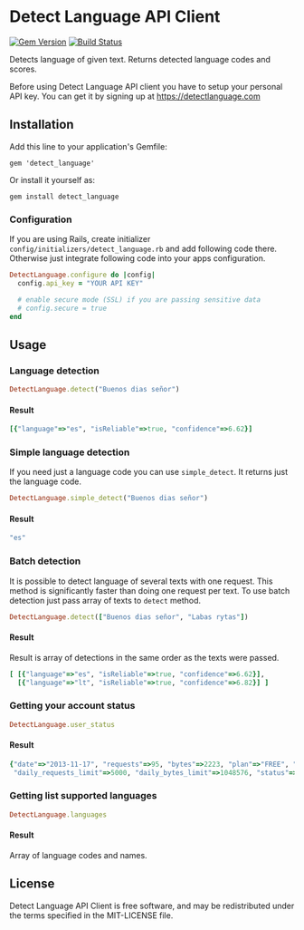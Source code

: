 Detect Language API Client 
========

[![Gem Version](https://badge.fury.io/rb/detect_language.svg)](https://badge.fury.io/rb/detect_language)
[![Build Status](https://secure.travis-ci.org/detectlanguage/detectlanguage-ruby.svg)](http://travis-ci.org/detectlanguage/detectlanguage-ruby)

Detects language of given text. Returns detected language codes and scores.

Before using Detect Language API client you have to setup your personal API key.
You can get it by signing up at https://detectlanguage.com

## Installation

Add this line to your application's Gemfile:

```
gem 'detect_language'
```

Or install it yourself as:

```
gem install detect_language
```

### Configuration

If you are using Rails, create initializer `config/initializers/detect_language.rb` and add following code there.
Otherwise just integrate following code into your apps configuration.

```ruby
DetectLanguage.configure do |config|
  config.api_key = "YOUR API KEY"

  # enable secure mode (SSL) if you are passing sensitive data
  # config.secure = true
end
```

## Usage

### Language detection

```ruby
DetectLanguage.detect("Buenos dias señor")
```

#### Result

```ruby
[{"language"=>"es", "isReliable"=>true, "confidence"=>6.62}]
```

### Simple language detection

If you need just a language code you can use `simple_detect`. It returns just the language code.

```ruby
DetectLanguage.simple_detect("Buenos dias señor")
```

#### Result

```ruby
"es"
```

### Batch detection

It is possible to detect language of several texts with one request.
This method is significantly faster than doing one request per text.
To use batch detection just pass array of texts to `detect` method.

```ruby
DetectLanguage.detect(["Buenos dias señor", "Labas rytas"])
```

#### Result

Result is array of detections in the same order as the texts were passed.

```ruby
[ [{"language"=>"es", "isReliable"=>true, "confidence"=>6.62}], 
  [{"language"=>"lt", "isReliable"=>true, "confidence"=>6.82}] ]
```

### Getting your account status

```ruby
DetectLanguage.user_status
```

#### Result

```ruby
{"date"=>"2013-11-17", "requests"=>95, "bytes"=>2223, "plan"=>"FREE", "plan_expires"=>nil,
 "daily_requests_limit"=>5000, "daily_bytes_limit"=>1048576, "status"=>"ACTIVE"}
```

### Getting list supported languages

```ruby
DetectLanguage.languages
```

#### Result

Array of language codes and names.

## License

Detect Language API Client is free software, and may be redistributed under the terms specified in the MIT-LICENSE file.
